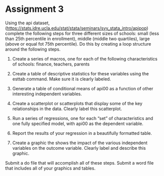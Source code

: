 # Assignment 3

Using the api dataset,(https://stats.idre.ucla.edu/stat/stata/seminars/svy_stata_intro/apipop) complete the following steps for three different sizes of schools: small (less than 25th percentile in enrollment), middle (middle two quartiles), large (above or equal fot 75th percentile). Do this by creating a loop structure around the following
steps.

1. Create a series of macros, one for each of the following characteristics of schools: finance, teachers, parents

2. Create a table of descriptive statistics for these variables using the esttab command.
Make sure it is clearly labeled.

3. Generate a table of conditional means of api00 as a function of other interesting independent
variables.

4. Create a scatterplot or scatterplots that display some of the key relationships in the data.
Clearly label this scatterplot.

5. Run a series of regressions, one for each “set” of characteristics and one fully specified
model, with api00 as the dependent variable.

6. Report the results of your regression in a beautifully formatted table.

7. Create a graphic the shows the impact of the various independent variables on the outcome
variable. Clearly label and describe this graphic.

Submit a do file that will accomplish all of these steps. Submit a word file that includes all
of your graphics and tables.
